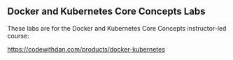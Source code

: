 ## Docker and Kubernetes Core Concepts Labs

These labs are for the Docker and Kubernetes Core Concepts instructor-led course:

https://codewithdan.com/products/docker-kubernetes